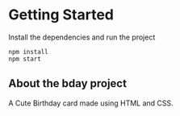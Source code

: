 # Getting Started
Install the dependencies and run the project
```
npm install
npm start
```
## About the bday project

A Cute Birthday card made using HTML and CSS.
